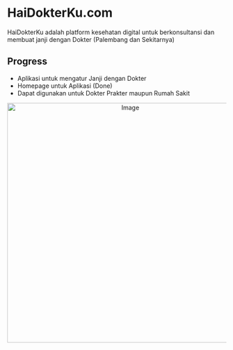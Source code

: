 # HaiDokterKu.com
HaiDokterKu adalah platform kesehatan digital untuk berkonsultansi dan membuat janji dengan Dokter (Palembang dan Sekitarnya)

## Progress
- Aplikasi untuk mengatur Janji dengan Dokter
- Homepage untuk Aplikasi (Done)
- Dapat digunakan untuk Dokter Prakter maupun Rumah Sakit



<p align="center">
	<img src="https://i.imgur.com/aKQRbLn.png" alt="Image" height="550"/>


